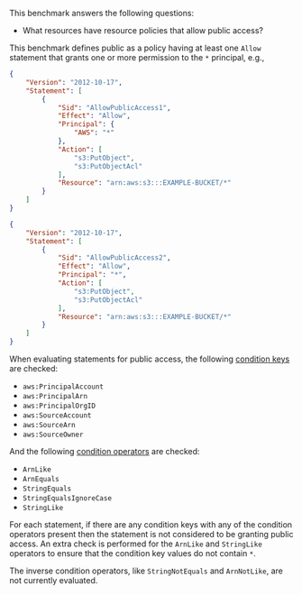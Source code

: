 This benchmark answers the following questions:

- What resources have resource policies that allow public access?

This benchmark defines public as a policy having at least one `Allow` statement that grants one or more permission to the `*` principal, e.g.,

```json
{
    "Version": "2012-10-17",
    "Statement": [
        {
            "Sid": "AllowPublicAccess1",
            "Effect": "Allow",
            "Principal": {
                "AWS": "*"
            },
            "Action": [
                "s3:PutObject",
                "s3:PutObjectAcl"
            ],
            "Resource": "arn:aws:s3:::EXAMPLE-BUCKET/*"
        }
    ]
}
```
```json
{
    "Version": "2012-10-17",
    "Statement": [
        {
            "Sid": "AllowPublicAccess2",
            "Effect": "Allow",
            "Principal": "*",
            "Action": [
                "s3:PutObject",
                "s3:PutObjectAcl"
            ],
            "Resource": "arn:aws:s3:::EXAMPLE-BUCKET/*"
        }
    ]
}
```

When evaluating statements for public access, the following [condition keys](https://docs.aws.amazon.com/IAM/latest/UserGuide/reference_policies_condition-keys.html) are checked:
- `aws:PrincipalAccount`
- `aws:PrincipalArn`
- `aws:PrincipalOrgID`
- `aws:SourceAccount`
- `aws:SourceArn`
- `aws:SourceOwner`

And the following [condition operators](https://docs.aws.amazon.com/IAM/latest/UserGuide/reference_policies_elements_condition_operators.html) are checked:
- `ArnLike`
- `ArnEquals`
- `StringEquals`
- `StringEqualsIgnoreCase`
- `StringLike`

For each statement, if there are any condition keys with any of the condition operators present then the statement is not considered to be granting public access. An extra check is performed for the `ArnLike` and `StringLike` operators to ensure that the condition key values do not contain `*`.

The inverse condition operators, like `StringNotEquals` and `ArnNotLike`, are not currently evaluated.
